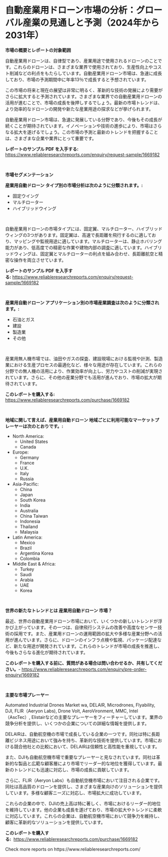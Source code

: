 <p><h1>自動産業用ドローン市場の分析：グローバル産業の見通しと予測（2024年から2031年）</h1></p><p><strong>市場の概要とレポートの対象範囲</strong></p>
<p><p>自動産業用ドローンは、自律型であり、産業用途で使用されるドローンのことです。これらのドローンは、さまざまな業界で使用されており、生産性向上やコスト削減などの利点をもたらしています。自動産業用ドローン市場は、急速に成長しており、市場の予測期間中に年率13％で成長すると予想されています。</p><p>この市場の将来と現在の展望は非常に明るく、革新的な技術の発展により需要がさらに拡大すると予測されています。さまざまな業界での自動産業用ドローンの活用が進むことで、市場の成長を後押しするでしょう。最新の市場トレンドは、より効率的なドローンの開発や新たな産業用途の探求などが挙げられます。</p><p>自動産業用ドローン市場は、急速に発展している分野であり、今後もその成長が続くことが期待されています。イノベーションや技術の進歩により、市場はさらなる拡大を遂げるでしょう。この市場の予測と最新のトレンドを把握することは、さまざまな企業や業界にとって重要です。</p></p>
<p><strong>レポートのサンプル PDF を入手する:</strong> <a href="https://www.reliableresearchreports.com/enquiry/request-sample/1669182">https://www.reliableresearchreports.com/enquiry/request-sample/1669182</a></p>
<p>&nbsp;</p>
<p><strong>市場セグメンテーション</strong></p>
<p><strong>産業用自動ドローン タイプ別の市場分析は次のように分類されます。:</strong></p>
<p><ul><li>固定ウイング</li><li>マルチローター</li><li>ハイブリッドウイング</li></ul></p>
<p>&nbsp;</p>
<p><p>自動産業用ドローンの市場タイプには、固定翼、マルチローター、ハイブリッドウィングの3つがあります。固定翼は、高速で長距離を飛行するのに適しており、マッピングや監視用途に適しています。マルチローターは、静止ホバリング能力があり、低高度での精密な作業や建物内部の調査に適しています。ハイブリッドウィングは、固定翼とマルチローターの利点を組み合わせ、長距離航空と精密な操作を両立させています。</p></p>
<p><strong>レポートのサンプル PDF を入手する:</strong>&nbsp;<a href="https://www.reliableresearchreports.com/enquiry/request-sample/1669182">https://www.reliableresearchreports.com/enquiry/request-sample/1669182</a></p>
<p>&nbsp;</p>
<p><strong> 産業用自動ドローン アプリケーション別の市場産業調査は次のように分類されます。:</strong></p>
<p><ul><li>石油とガス</li><li>建設</li><li>製造業</li><li>その他</li></ul></p>
<p>&nbsp;</p>
<p><p>産業用無人機市場では、油田やガスの探査、建設現場における監視や計測、製造業における生産プロセスの最適化など、様々な用途が存在しています。これらの分野での無人機の活用により、作業効率が向上し、労力やコストの削減が実現されています。さらに、その他の産業分野でも活用が進んでおり、市場の拡大が期待されています。</p></p>
<p><strong>このレポートを購入する:</strong>&nbsp; <a href="https://www.reliableresearchreports.com/purchase/1669182">https://www.reliableresearchreports.com/purchase/1669182</a></p>
<p>&nbsp;</p>
<p><strong>地域に関して言えば、産業用自動ドローン 地域ごとに利用可能なマーケットプレーヤーは次のとおりです。:</strong></p>
<p><ul>
    <li>
        North America:
        <ul>
            <li>United States</li>
            <li>Canada</li>
        </ul>
    </li>
    <li>
        Europe:
        <ul>
            <li>Germany</li>
            <li>France</li>
            <li>U.K.</li>
            <li>Italy</li>
            <li>Russia</li>
        </ul>
    </li>
    <li>
        Asia-Pacific:
        <ul>
            <li>China</li>
            <li>Japan</li>
            <li>South Korea</li>
            <li>India</li>
            <li>Australia</li>
            <li>China Taiwan</li>
            <li>Indonesia</li>
            <li>Thailand</li>
            <li>Malaysia</li>
        </ul>
    </li>
    <li>
        Latin America:
        <ul>
            <li>Mexico</li>
            <li>Brazil</li>
            <li>Argentina Korea</li>
            <li>Colombia</li>
        </ul>
    </li>
    <li>
        Middle East & Africa:
        <ul>
            <li>Turkey</li>
            <li>Saudi</li>
            <li>Arabia</li>
            <li>UAE</li>
            <li>Korea</li>
        </ul>
    </li>
    </ul></p>
<p>&nbsp;</p>
<p><strong>世界の新たなトレンドとは 産業用自動ドローン 市場？</strong></p>
<p><p>最近、世界の自動産業用ドローン市場において、いくつかの新しいトレンドが浮かび上がっています。その一つは、自律飛行システムの改善や高度なセンサー技術の採用です。また、産業用ドローンの運用範囲の拡大や多様な産業分野への活用が進んでいます。さらに、ドローンのインフラ点検や監視、パッケージ配達など、新たな用途が開発されています。これらのトレンドが市場の成長を推進し、今後もさらなる進化が期待されています。</p></p>
<p><strong>このレポートを購入する前に、質問がある場合は問い合わせるか、共有してください。</strong>- <a href="https://www.reliableresearchreports.com/enquiry/pre-order-enquiry/1669182">https://www.reliableresearchreports.com/enquiry/pre-order-enquiry/1669182</a></p>
<p>&nbsp;</p>
<p><strong>主要な市場プレーヤー</strong></p>
<p><p>Automated Industrial Drones Market wa, DELAIR, Microdrones, Flyability, DJI, FLIR（Aeryon Labs), Drone Volt, AeroVironment, MMC, Intel（AscTec）, Elistairなどの主要なプレーヤーをフィーチャーしています。業界の競争分析を提供し、いくつかの企業についての詳細な情報を提供します。</p><p>DELAIRは、自動航空機の市場で成長している企業の一つです。同社は特に長距離ビジネス用途において強みを持ち、革新的な技術を提供しています。市場における競合他社との比較において、DELAIRは信頼性と高性能を重視しています。</p><p>また、DJIも自動航空機市場で重要なプレーヤーと見なされています。同社は革新的な製品と広範な顧客層により市場でリーダー的な地位を獲得しています。最新のトレンドにも迅速に対応し、市場の成長に貢献しています。</p><p>さらに、FLIR（Aeryon Labs）も自動航空機市場において注目される企業です。同社は高品質のドローンを提供し、さまざまな産業向けのソリューションを提供しています。多様な顧客ニーズに対応し、市場拡大に成功しています。</p><p>これらの企業の中で、DJIの売上高は特に著しく、市場におけるリーダー的地位を維持しています。他の企業も成長を遂げており、市場の拡大やトレンドに柔軟に対応しています。これらの企業は、自動航空機市場において競争力を維持し、顧客に革新的なソリューションを提供しています。</p></p>
<p><strong>このレポートを購入する:</strong>&nbsp;&nbsp;<a href="https://www.reliableresearchreports.com/purchase/1669182">https://www.reliableresearchreports.com/purchase/1669182</a></p>
<p>Check more reports on https://www.reliableresearchreports.com/</p>